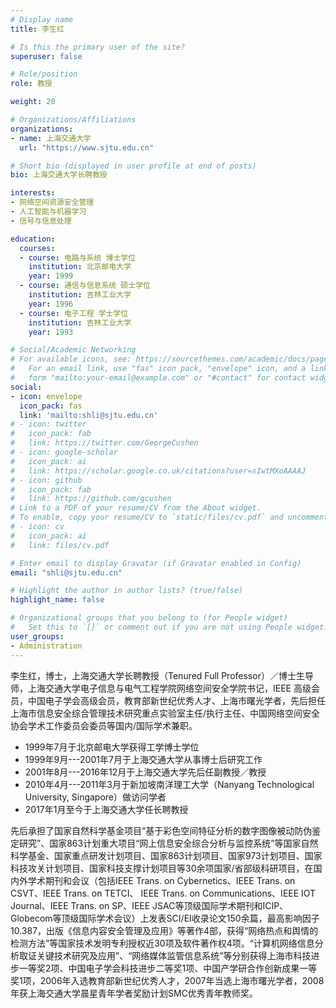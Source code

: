 ```yaml
---
# Display name
title: 李生红

# Is this the primary user of the site?
superuser: false

# Role/position
role: 教授

weight: 20

# Organizations/Affiliations
organizations:
- name: 上海交通大学
  url: "https://www.sjtu.edu.cn"

# Short bio (displayed in user profile at end of posts)
bio: 上海交通大学长聘教授

interests:
- 网络空间资源安全管理
- 人工智能与机器学习
- 信号与信息处理

education:
  courses:
  - course: 电路与系统 博士学位
    institution: 北京邮电大学
    year: 1999
  - course: 通信与信息系统 硕士学位
    institution: 吉林工业大学
    year: 1996
  - course: 电子工程 学士学位
    institution: 吉林工业大学
    year: 1993

# Social/Academic Networking
# For available icons, see: https://sourcethemes.com/academic/docs/page-builder/#icons
#   For an email link, use "fas" icon pack, "envelope" icon, and a link in the
#   form "mailto:your-email@example.com" or "#contact" for contact widget.
social:
- icon: envelope
  icon_pack: fas
  link: 'mailto:shli@sjtu.edu.cn'
# - icon: twitter
#   icon_pack: fab
#   link: https://twitter.com/GeorgeCushen
# - icon: google-scholar
#   icon_pack: ai
#   link: https://scholar.google.co.uk/citations?user=sIwtMXoAAAAJ
# - icon: github
#   icon_pack: fab
#   link: https://github.com/gcushen
# Link to a PDF of your resume/CV from the About widget.
# To enable, copy your resume/CV to `static/files/cv.pdf` and uncomment the lines below.
# - icon: cv
#   icon_pack: ai
#   link: files/cv.pdf

# Enter email to display Gravatar (if Gravatar enabled in Config)
email: "shli@sjtu.edu.cn"

# Highlight the author in author lists? (true/false)
highlight_name: false

# Organizational groups that you belong to (for People widget)
#   Set this to `[]` or comment out if you are not using People widget.
user_groups:
- Administration
---
```


李生红，博士，上海交通大学长聘教授（Tenured Full Professor）／博士生导师，上海交通大学电子信息与电气工程学院网络空间安全学院书记，IEEE 高级会员，中国电子学会高级会员，教育部新世纪优秀人才、上海市曙光学者，先后担任上海市信息安全综合管理技术研究重点实验室主任/执行主任、中国网络空间安全协会学术工作委员会委员等国内/国际学术兼职。

- 1999年7月于北京邮电大学获得工学博士学位
- 1999年9月---2001年7月于上海交通大学从事博士后研究工作
- 2001年8月---2016年12月于上海交通大学先后任副教授／教授
- 2010年4月---2011年3月于新加坡南洋理工大学（Nanyang Technological University, Singapore）做访问学者
- 2017年1月至今于上海交通大学任长聘教授

先后承担了国家自然科学基金项目“基于彩色空间特征分析的数字图像被动防伪鉴定研究”、国家863计划重大项目“网上信息安全综合分析与监控系统”等国家自然科学基金、国家重点研发计划项目、国家863计划项目、国家973计划项目、国家科技攻关计划项目、国家科技支撑计划项目等30余项国家/省部级科研项目，在国内外学术期刊和会议（包括IEEE Trans. on Cybernetics、IEEE Trans. on CSVT、IEEE Trans. on TETCI、 IEEE Trans. on Communications、IEEE IOT Journal、IEEE Trans. on SP、IEEE JSAC等顶级国际学术期刊和ICIP、Globecom等顶级国际学术会议）上发表SCI/EI收录论文150余篇，最高影响因子10.387，出版《信息内容安全管理及应用》等著作4部，获得“网络热点和舆情的检测方法”等国家技术发明专利授权近30项及软件著作权4项。“计算机网络信息分析取证关键技术研究及应用”、“网络媒体监管信息系统”等分别获得上海市科技进步一等奖2项、中国电子学会科技进步二等奖1项、中国产学研合作创新成果一等奖1项，2006年入选教育部新世纪优秀人才，2007年当选上海市曙光学者，2008年获上海交通大学晨星青年学者奖励计划SMC优秀青年教师奖。